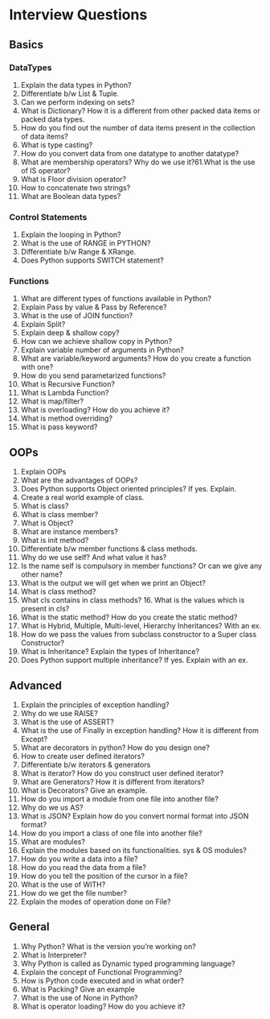 # Interview Questions

## Basics

### DataTypes

1. Explain the data types in Python?
2. Differentiate b/w List & Tuple.
3. Can we perform indexing on sets?
4. What is Dictionary? How it is a different from other packed data items or packed data types.
5. How do you find out the number of data items present in the collection of data items?
6. What is type casting?
7. How do you convert data from one datatype to another datatype?
8. What are membership operators? Why do we use it?61.What is the use of IS operator?
9. What is Floor division operator?
10. How to concatenate two strings?
11. What are Boolean data types?

### Control Statements

1. Explain the looping in Python?
2. What is the use of RANGE in PYTHON?
3. Differentiate b/w Range & XRange.
4. Does Python supports SWITCH statement?

### Functions

1. What are different types of functions available in Python?
2. Explain Pass by value & Pass by Reference?
3. What is the use of JOIN function?
4. Explain Split?
5. Explain deep & shallow copy?
6. How can we achieve shallow copy in Python?
7. Explain variable number of arguments in Python?
8. What are variable/keyword arguments? How do you create a function with one?
9. How do you send parametarized functions?
10. What is Recursive Function?
11. What is Lambda Function?
12. What is map/filter?
13. What is overloading? How do you achieve it?
14. What is method overriding?
15. What is pass keyword?

## OOPs

1. Explain OOPs
2. What are the advantages of OOPs?
3. Does Python supports Object oriented principles? If yes. Explain.
4. Create a real world example of class.
5. What is class?
6. What is class member?
7. What is Object?
8. What are instance members?
9. What is init method?
10. Differentiate b/w member functions & class methods.
11. Why do we use self? And what value it has?
12. Is the name self is compulsory in member functions? Or can we give any other name?
13. What is the output we will get when we print an Object?
14. What is class method?
15. What cls contains in class methods? 16. What is the values which is present in cls?
16. What is the static method? How do you create the static method?
17. What is Hybrid, Multiple, Multi-level, Hierarchy Inheritances? With an ex.
18. How do we pass the values from subclass constructor to a Super class Constructor?
19. What is Inheritance? Explain the types of Inheritance?
20. Does Python support multiple inheritance? If yes. Explain with an ex.

## Advanced

1. Explain the principles of exception handling?
2. Why do we use RAISE?
3. What is the use of ASSERT?
4. What is the use of Finally in exception handling? How it is different from Except?
5. What are decorators in python? How do you design one?
6. How to create user defined iterators?
7. Differentiate b/w iterators & generators
8. What is iterator? How do you construct user defined iterator?
9. What are Generators? How it is different from iterators?
10. What is Decorators? Give an example.
11. How do you import a module from one file into another file?
12. Why do we us AS?
13. What is JSON? Explain how do you convert normal format into JSON format?
14. How do you import a class of one file into another file?
15. What are modules?
16. Explain the modules based on its functionalities. sys & OS modules?
17. How do you write a data into a file?
18. How do you read the data from a file?
19. How do you tell the position of the cursor in a file?
20. What is the use of WITH?
21. How do we get the file number?
22. Explain the modes of operation done on File?

## General

1. Why Python? What is the version you’re working on?
2. What is Interpreter?
3. Why Python is called as Dynamic typed programming language?
4. Explain the concept of Functional Programming?
5. How is Python code executed and in what order?
6. What is Packing? Give an example
7. What is the use of None in Python?
8. What is operator loading? How do you achieve it?
